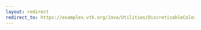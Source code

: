 ```yaml
---
layout: redirect
redirect_to: https://examples.vtk.org/Java/Utilities/DiscretizableColorTransferFunction/
---
```

